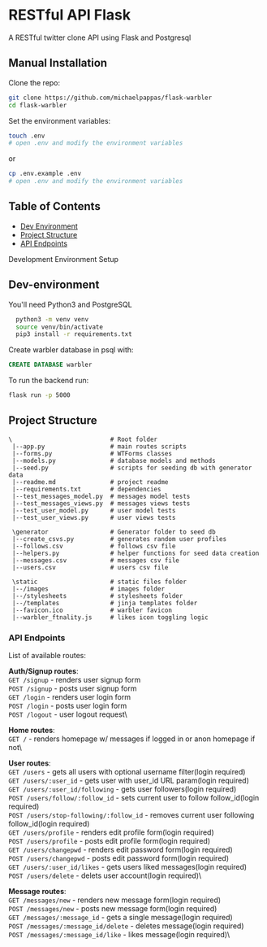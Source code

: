 
# RESTful API Flask

A RESTful twitter clone API using Flask and Postgresql

## Manual Installation

Clone the repo:

```bash
git clone https://github.com/michaelpappas/flask-warbler
cd flask-warbler
```

Set the environment variables:
```bash
touch .env
# open .env and modify the environment variables
```
or
```bash
cp .env.example .env
# open .env and modify the environment variables
```


## Table of Contents

- [Dev Environment](#dev-environment)
- [Project Structure](#project-structure)
- [API Endpoints](#api-endpoints)

Development Environment Setup
## Dev-environment

You'll need Python3 and PostgreSQL

```bash
  python3 -m venv venv
  source venv/bin/activate
  pip3 install -r requirements.txt
```

Create warbler database in psql with:
```sql
CREATE DATABASE warbler
```

To run the backend run:
```bash
flask run -p 5000
```

## Project Structure

```
\                           # Root folder
 |--app.py                  # main routes scripts
 |--forms.py                # WTForms classes
 |--models.py               # database models and methods
 |--seed.py                 # scripts for seeding db with generator data
 |--readme.md               # project readme
 |--requirements.txt        # dependencies
 |--test_messages_model.py  # messages model tests
 |--test_messages_views.py  # messages views tests
 |--test_user_model.py      # user model tests
 |--test_user_views.py      # user views tests

 \generator                 # Generator folder to seed db
 |--create_csvs.py          # generates random user profiles
 |--follows.csv             # follows csv file
 |--helpers.py              # helper functions for seed data creation
 |--messages.csv            # messages csv file
 |--users.csv               # users csv file

 \static                    # static files folder
 |--/images                 # images folder
 |--/stylesheets            # stylesheets folder
 |--/templates              # jinja templates folder
 |--favicon.ico             # warbler favicon
 |--warbler_ftnality.js     # likes icon toggling logic
```

### API Endpoints

List of available routes:

**Auth/Signup routes**:\
`GET /signup` - renders user signup form\
`POST /signup` - posts user signup form\
`GET /login` - renders user login form\
`POST /login` - posts user login form\
`POST /logout` - user logout request\

**Home routes**:\
`GET /` - renders homepage w/ messages if logged in or anon homepage if not\


**User routes**:\
`GET /users` - gets all users with optional username filter(login required)\
`GET /users/:user_id` - gets user with user_id URL param(login required)\
`GET /users/:user_id/following` - gets user followers(login required)\
`POST /users/follow/:follow_id` - sets current user to follow follow_id(login required)\
`POST /users/stop-following/:follow_id` - removes current user following follow_id(login required)\
`GET /users/profile` - renders edit profile form(login required)\
`POST /users/profile` - posts edit profile form(login required)\
`GET /users/changepwd` - renders edit password form(login required)\
`POST /users/changepwd` - posts edit password form(login required)\
`GET /users/:user_id/likes` - gets users liked messages(login required)\
`POST /users/delete` - delets user account(login required)\

**Message routes**:\
`GET /messages/new` - renders new message form(login required)\
`POST /messages/new` - posts new message form(login required)\
`GET /messages/:message_id` - gets a single message(login required)\
`POST /messages/:message_id/delete` - deletes message(login required)\
`POST /messages/:message_id/like` - likes message(login required)\





